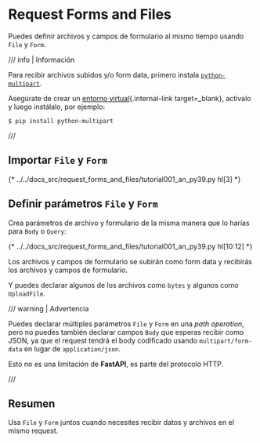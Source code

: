 # Request Forms and Files

Puedes definir archivos y campos de formulario al mismo tiempo usando `File` y `Form`.

/// info | Información

Para recibir archivos subidos y/o form data, primero instala <a href="https://github.com/Kludex/python-multipart" class="external-link" target="_blank">`python-multipart`</a>.

Asegúrate de crear un [entorno virtual](../virtual-environments.md){.internal-link target=_blank}, actívalo y luego instálalo, por ejemplo:

```console
$ pip install python-multipart
```

///

## Importar `File` y `Form`

{* ../../docs_src/request_forms_and_files/tutorial001_an_py39.py hl[3] *}

## Definir parámetros `File` y `Form`

Crea parámetros de archivo y formulario de la misma manera que lo harías para `Body` o `Query`:

{* ../../docs_src/request_forms_and_files/tutorial001_an_py39.py hl[10:12] *}

Los archivos y campos de formulario se subirán como form data y recibirás los archivos y campos de formulario.

Y puedes declarar algunos de los archivos como `bytes` y algunos como `UploadFile`.

/// warning | Advertencia

Puedes declarar múltiples parámetros `File` y `Form` en una *path operation*, pero no puedes también declarar campos `Body` que esperas recibir como JSON, ya que el request tendrá el body codificado usando `multipart/form-data` en lugar de `application/json`.

Esto no es una limitación de **FastAPI**, es parte del protocolo HTTP.

///

## Resumen

Usa `File` y `Form` juntos cuando necesites recibir datos y archivos en el mismo request.
